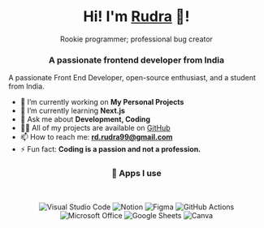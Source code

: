<div align="center">
  <h1>Hi! I'm <a href="https://mathletedev.github.io">Rudra</a> 🐬!</h1>
  <div>Rookie programmer; professional bug creator</div>
</div>

<h3 align="center">A passionate frontend developer from India</h3>

A passionate Front End Developer, open-source enthusiast, and a student from India.

- 🔭 I’m currently working on **My Personal Projects**
- 🌱 I’m currently learning **Next.js**
- 💬 Ask me about **Development, Coding**
- 👨‍💻 All of my projects are available on [GitHub](https://github.com/Rdrudra99)
- 📫 How to reach me: **rd.rudra99@gmail.com**
- ⚡ Fun fact: **Coding is a passion and not a profession.**

<h3 align="center">📱 Apps I use</h3>

<div align="center">
  &nbsp;
  
  ![Visual Studio Code](https://img.shields.io/badge/Visual_Studio_Code-0078D4?style=for-the-badge&logo=visual%20studio%20code&logoColor=white)
  ![Notion](https://img.shields.io/badge/Notion-000000?style=for-the-badge&logo=notion&logoColor=white)
  ![Figma](https://img.shields.io/badge/Figma-F24E1E?style=for-the-badge&logo=figma&logoColor=white)
  ![GitHub Actions](https://img.shields.io/badge/GitHub_Actions-2088FF?style=for-the-badge&logo=github-actions&logoColor=white)
  ![Microsoft Office](https://img.shields.io/badge/Microsoft_Office-D83B01?style=for-the-badge&logo=microsoft-office&logoColor=white)
  ![Google Sheets](https://img.shields.io/badge/Google%20Sheets-34A853?style=for-the-badge&logo=google-sheets&logoColor=white)
  ![Canva](https://img.shields.io/badge/Canva-%2300C4CC.svg?&style=for-the-badge&logo=Canva&logoColor=white)
</div>
